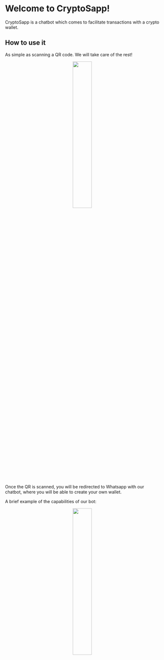 # Welcome to CryptoSapp!

CryptoSapp is a chatbot which comes to facilitate transactions with a crypto wallet.


## How to use it

As simple as scanning a QR code. We will take care of the rest!

<div align=center>
	<img style="  display: block;
  margin-left: 25%;
  margin-right: 25%;
  width: 35%;
" src = "https://user-images.githubusercontent.com/96897286/229337686-38312784-93cd-4d4b-b102-0737cca19dbd.png" width = "200">
</div>


Once the QR is scanned, you will be redirected to Whatsapp with our chatbot, where you will be able to create your own wallet.

A brief example of the capabilities of our bot:


<div align=center>
	<img width="35%" src="https://user-images.githubusercontent.com/96897286/229337828-58f3af0b-6e3b-49d2-b8f0-670c39699402.jpg">
</div>
